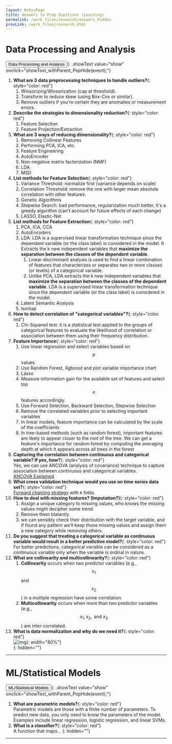 ```yaml
---
layout: NotesPage
title: Answers to Prep Questions (Learning)
permalink: /work_files/research/answers_hidden
prevLink: /work_files/research.html
---
```




# Data Processing and Analysis
<button>Data Processing and Analysis</button>{: .showText value="show" onclick="showText_withParent_PopHide(event);"}
1. __What are 3 data preprocessing techniques to handle outliers?__{: style="color: red"}  
    1. Winsorizing/Winsorization (cap at threshold).
    2. Transform to reduce skew (using Box-Cox or similar).
    3. Remove outliers if you're certain they are anomalies or measurement errors.
1. __Describe the strategies to dimensionality reduction?__{: style="color: red"}  
    1. Feature Selection  
    2. Feature Projection/Extraction  
1. __What are 3 ways of reducing dimensionality?__{: style="color: red"}  
    1. Removing Collinear Features
    2. Performing PCA, ICA, etc. 
    3. Feature Engineering
    4. AutoEncoder
    5. Non-negative matrix factorization (NMF)
    6. LDA
    7. MSD
1. __List methods for Feature Selection__{: style="color: red"}  
    1. Variance Threshold: normalize first (variance depends on scale)
    1. Correlation Threshold: remove the one with larger mean absolute correlation with other features.  
    1. Genetic Algorithms
    1. Stepwise Search: bad performance, regularization much better, it's a greedy algorithm (can't account for future effects of each change)    
    1. LASSO, Elastic-Net  
1. __List methods for Feature Extraction__{: style="color: red"}  
    1. PCA, ICA, CCA
    1. AutoEncoders
    1. LDA: LDA is a supervised linear transformation technique since the dependent variable (or the class label) is considered in the model. It Extracts the k new independent variables that __maximize the separation between the classes of the dependent variable__.  
        1. Linear discriminant analysis is used to find a linear combination of features that characterizes or separates two or more classes (or levels) of a categorical variable.  
        1. Unlike PCA, LDA extracts the k new independent variables that __maximize the separation between the classes of the dependent variable__. LDA is a supervised linear transformation technique since the dependent variable (or the class label) is considered in the model.  
    1. Latent Semantic Analysis
    1. Isomap
1. __How to detect correlation of "categorical variables"?__{: style="color: red"}  
    1. Chi-Squared test: it is a statistical test applied to the groups of categorical features to evaluate the likelihood of correlation or association between them using their frequency distribution.  
1. __Feature Importance__{: style="color: red"}  
    1. Use linear regression and select variables based on $$p$$ values
    1. Use Random Forest, Xgboost and plot variable importance chart
    1. Lasso
    1. Measure information gain for the available set of features and select top $$n$$ features accordingly.
    1. Use Forward Selection, Backward Selection, Stepwise Selection
    1. Remove the correlated variables prior to selecting important variables
    1. In linear models, feature importance can be calculated by the scale of the coefficients  
    1. In tree-based methods (such as random forest), important features are likely to appear closer to the root of the tree. We can get a feature's importance for random forest by computing the averaging depth at which it appears across all trees in the forest   
1. __Capturing the correlation between continuous and categorical variable? If yes, how?__{: style="color: red"}  
    Yes, we can use ANCOVA (analysis of covariance) technique to capture association between continuous and categorical variables.  
    [ANCOVA Explained](https://www.youtube.com/watch?v=a61mkzQRf6c&t=2s)  
1. __What cross validation technique would you use on time series data set?__{: style="color: red"}  
    [Forward chaining strategy](https://en.wikipedia.org/wiki/Forward_chaining) with k folds.  
1. __How to deal with missing features? (Imputation?)__{: style="color: red"}  
    1. Assign a unique category to missing values, who knows the missing values might decipher some trend.  
    2. Remove them blatantly
    3. we can sensibly check their distribution with the target variable, and if found any pattern we’ll keep those missing values and assign them a new category while removing others.  
1. __Do you suggest that treating a categorical variable as continuous variable would result in a better predictive model?__{: style="color: red"}  
    For better predictions, categorical variable can be considered as a continuous variable only when the variable is ordinal in nature.  
1. __What are collinearity and multicollinearity?__{: style="color: red"}  
    1. __Collinearity__ occurs when two predictor variables (e.g., $$x_1$$ and $$x_2$$) in a multiple regression have some correlation.  
    1. __Multicollinearity__ occurs when more than two predictor variables (e.g., $$x_1, x_2, \text{ and } x_3$$) are inter-correlated.  
1. __What is data normalization and why do we need it?__{: style="color: red"}  
    ![img](https://cdn.mathpix.com/snip/images/8aNuJetgTgCtv4pvqaI0dr96pDyUmfuX_d1aLK1lmaw.original.fullsize.png){: width="80%"}  
{: hidden=""}

***


# ML/Statistical Models
<button>ML/Statistical Models</button>{: .showText value="show" onclick="showText_withParent_PopHide(event);"}
1. __What are parametric models?__{: style="color: red"}  
    Parametric models are those with a finite number of parameters. To predict new data, you only need to know the parameters of the model. Examples include linear regression, logistic regression, and linear SVMs.
1. __What is a classifier?__{: style="color: red"}  
    A function that maps... 
{: hidden=""}

***
